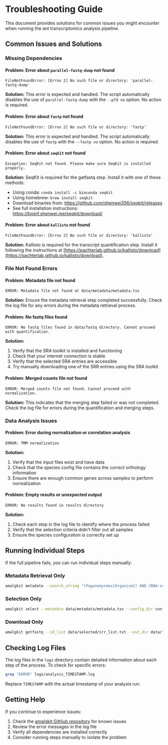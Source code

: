 # Troubleshooting Guide

This document provides solutions for common issues you might encounter when running the ant transcriptomics analysis pipeline.

## Common Issues and Solutions

### Missing Dependencies

#### Problem: Error about `parallel-fastq-dump` not found
```
FileNotFoundError: [Errno 2] No such file or directory: 'parallel-fastq-dump'
```

**Solution:** This error is expected and handled. The script automatically disables the use of `parallel-fastq-dump` with the `--pfd no` option. No action is required.

#### Problem: Error about `fastp` not found
```
FileNotFoundError: [Errno 2] No such file or directory: 'fastp'
```

**Solution:** This error is expected and handled. The script automatically disables the use of `fastp` with the `--fastp no` option. No action is required.

#### Problem: Error about `seqkit` not found
```
Exception: SeqKit not found. Please make sure SeqKit is installed properly.
```

**Solution:** SeqKit is required for the getfastq step. Install it with one of these methods:

- Using conda: `conda install -c bioconda seqkit`
- Using homebrew: `brew install seqkit`
- Download binaries from: https://github.com/shenwei356/seqkit/releases
- See full installation instructions: https://bioinf.shenwei.me/seqkit/download/

#### Problem: Error about `kallisto` not found
```
FileNotFoundError: [Errno 2] No such file or directory: 'kallisto'
```

**Solution:** Kallisto is required for the transcript quantification step. Install it following the instructions at [https://pachterlab.github.io/kallisto/download](https://pachterlab.github.io/kallisto/download).

### File Not Found Errors

#### Problem: Metadata file not found
```
ERROR: Metadata file not found at data/metadata/metadata.tsv
```

**Solution:** Ensure the metadata retrieval step completed successfully. Check the log file for any errors during the metadata retrieval process.

#### Problem: No fastq files found
```
ERROR: No fastq files found in data/fastq directory. Cannot proceed with quantification.
```

**Solution:** 
1. Verify that the SRA toolkit is installed and functioning
2. Check that your internet connection is stable
3. Verify that the selected SRA entries are accessible
4. Try manually downloading one of the SRR entries using the SRA toolkit

#### Problem: Merged counts file not found
```
ERROR: Merged counts file not found. Cannot proceed with normalization.
```

**Solution:** This indicates that the merging step failed or was not completed. Check the log file for errors during the quantification and merging steps.

### Data Analysis Issues

#### Problem: Error during normalization or correlation analysis
```
ERROR: TMM normalization
```

**Solution:**
1. Verify that the input files exist and have data
2. Check that the species config file contains the correct orthology information
3. Ensure there are enough common genes across samples to perform normalization

#### Problem: Empty results or unexpected output
```
ERROR: No results found in results directory
```

**Solution:**
1. Check each step in the log file to identify where the process failed
2. Verify that the selection criteria didn't filter out all samples
3. Ensure the species configuration is correctly set up

## Running Individual Steps

If the full pipeline fails, you can run individual steps manually:

### Metadata Retrieval Only
```bash
amalgkit metadata --search_string "(Pogonomyrmex[Organism]) AND (RNA-seq[Strategy])" --out_dir data --entrez_email "your.email@example.com"
```

### Selection Only
```bash
amalgkit select --metadata data/metadata/metadata.tsv --config_dir config --out_dir data/selected --min_nspots 1000000 --max_sample 10
```

### Download Only
```bash
amalgkit getfastq --id_list data/selected/srr_list.txt --out_dir data/fastq --pfd no --fastp no
```

## Checking Log Files

The log files in the `logs` directory contain detailed information about each step of the process. To check for specific errors:

```bash
grep "ERROR" logs/analysis_TIMESTAMP.log
```

Replace `TIMESTAMP` with the actual timestamp of your analysis run.

## Getting Help

If you continue to experience issues:

1. Check the [amalgkit GitHub repository](https://github.com/kfuku52/amalgkit) for known issues
2. Review the error messages in the log file
3. Verify all dependencies are installed correctly
4. Consider running steps manually to isolate the problem 